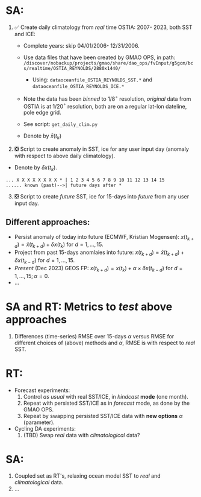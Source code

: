 # SA:
1. :white_check_mark: Create daily climatology from _real_ time OSTIA: 2007- 2023, both SST and ICE:
   - Complete years: skip 04/01/2006- 12/31/2006.
   - Use data files that have been created by GMAO OPS, in path:
     `/discover/nobackup/projects/gmao/share/dao_ops/fvInput/g5gcm/bcs/realtime/OSTIA_REYNOLDS/2880x1440/`
     - Using: `dataoceanfile_OSTIA_REYNOLDS_SST.*` and `dataoceanfile_OSTIA_REYNOLDS_ICE.*`
   - Note the data has been _binned_ to 1/8$^\circ$ resolution, _original_ data from OSTIA is at 1/20$^\circ$ resolution, both 
     are on a regular lat-lon dateline, pole edge grid.

   - See script: `get_daily_clim.py`
  
   - Denote by $\bar{x}(t_k)$

2. :negative_squared_cross_mark: Script to create anomaly in SST, ice for any user input day (anomaly with respect to above daily climatology).
 - Denote by $\delta x(t_k).$

```
... X X X X X X X X * | 1 2 3 4 5 6 7 8 9 10 11 12 13 14 15
...... known (past)-->| future days after *
```
 3. :negative_squared_cross_mark: Script to create _future_ SST, ice for 15-days into _future_ from any user input day.

 ## Different approaches:
  - Persist anomaly of today into future (ECMWF, Kristian Mogensen): $x(t_{k+d}) = \bar{x}(t_{k+d}) + \delta x(t_k)$ for $d= 1, \ldots, 15.$
  - Project from past 15-days anomlaies into future: $x(t_{k+d}) = \bar{x}(t_{k+d}) + \delta x(t_{k-d})$ for $d= 1, \ldots, 15.$
  - _Present_ (Dec 2023) GEOS FP: $x(t_{k+d}) = x(t_{k}) + \alpha \times \delta x(t_{k-d})$ for $d= 1, \ldots, 15; \alpha=0.$
  - ...

# SA and RT: Metrics to _test_ above approaches
1. Differences (time-series) RMSE over 15-days $\alpha$ versus RMSE for different choices of (above) methods and $\alpha,$ RMSE is with respect to _real_ SST.

# RT:
- Forecast experiments:
   1. Control _as usual_ with real SST/ICE, in _hindcast_ **mode** (one month).
   2. Repeat with persisted SST/ICE as in _forecast_ mode, as done by the GMAO OPS.
   3. Repeat by swapping persisted SST/ICE data with **new options** $\alpha$ (parameter).
- Cycling DA experiments:
  1. (TBD) Swap _real_ data with _climatological_ data?

# SA:
1. Coupled set as RT's, relaxing ocean model SST to _real_ and _climatological_ data.
2. ...

